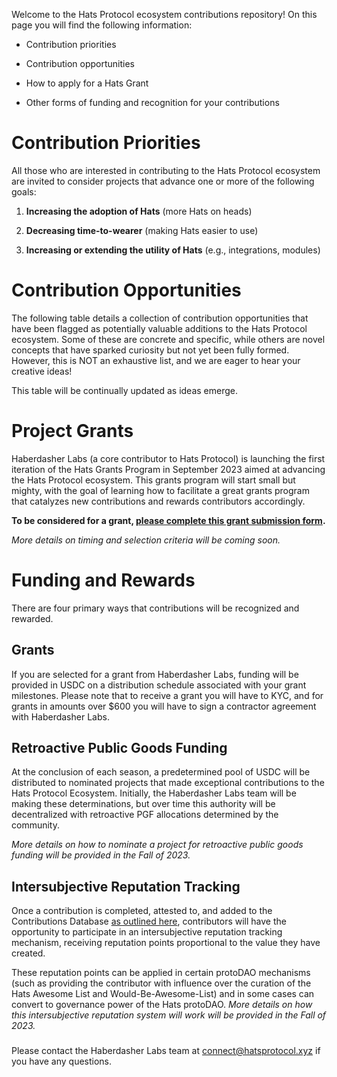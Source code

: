Welcome to the Hats Protocol ecosystem contributions repository! On this page you will find the following information:

- Contribution priorities

- Contribution opportunities

- How to apply for a Hats Grant

- Other forms of funding and recognition for your contributions

# Contribution Priorities

All those who are interested in contributing to the Hats Protocol ecosystem are invited to consider projects that advance one or more of the following goals:

1. **Increasing the adoption of Hats** (more Hats on heads)

2. **Decreasing time-to-wearer** (making Hats easier to use)

3. **Increasing or extending the utility of Hats** (e.g., integrations, modules)

# Contribution Opportunities

The following table details a collection of contribution opportunities that have been flagged as potentially valuable additions to the Hats Protocol ecosystem. Some of these are concrete and specific, while others are novel concepts that have sparked curiosity but not yet been fully formed. However, this is NOT an exhaustive list, and we are eager to hear your creative ideas! 

This table will be continually updated as ideas emerge. 

# Project Grants

Haberdasher Labs (a core contributor to Hats Protocol) is launching the first iteration of the Hats Grants Program in September 2023 aimed at advancing the Hats Protocol ecosystem. This grants program will start small but mighty, with the goal of learning how to facilitate a great grants program that catalyzes new contributions and rewards contributors accordingly. 

**To be considered for a grant, [please complete this grant submission form](https://hatsprotocol.typeform.com/to/pG4mHr4H).**

_More details on timing and selection criteria will be coming soon._

# Funding and Rewards

There are four primary ways that contributions will be recognized and rewarded.

## Grants

If you are selected for a grant from Haberdasher Labs, funding will be provided in USDC on a distribution schedule associated with your grant milestones. Please note that to receive a grant you will have to KYC, and for grants in amounts over $600 you will have to sign a contractor agreement with Haberdasher Labs.

## Retroactive Public Goods Funding

At the conclusion of each season, a predetermined pool of USDC will be distributed to nominated projects that made exceptional contributions to the Hats Protocol Ecosystem. Initially, the Haberdasher Labs team will be making these determinations, but over time this authority will be decentralized with retroactive PGF allocations determined by the community.

_More details on how to nominate a project for retroactive public goods funding will be provided in the Fall of 2023._

## Intersubjective Reputation Tracking

Once a contribution is completed, attested to, and added to the Contributions Database [as outlined here](https://app.charmverse.io/hats-protocol/page-0225506388762724), contributors will have the opportunity to participate in an intersubjective reputation tracking mechanism, receiving reputation points proportional to the value they have created. 

These reputation points can be applied in certain protoDAO mechanisms (such as providing the contributor with influence over the curation of the Hats Awesome List and Would-Be-Awesome-List) and in some cases can convert to governance power of the Hats protoDAO. _More details on how this intersubjective reputation system will work will be provided in the Fall of 2023._

### 

Please contact the Haberdasher Labs team at [connect@hatsprotocol.xyz](http://connect@hatsprotocol.xyz) if you have any questions.

# 